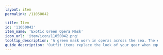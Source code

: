 ```yaml
---
layout: item
permalink: /11050042

title: Item
id: '11050042'
item_name: 'Exotic Green Opera Mask'
icon_url: 'item/icon/11050042.png'
tooltip_description: 'A green mask worn in operas across the sea. The elegant design is quite memorable.'
guide_description: 'Outfit items replace the look of your gear when equipped.'
---
```

